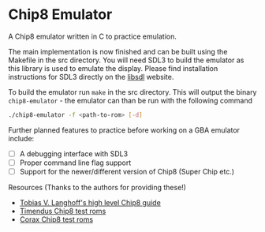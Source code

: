 # Chip8 Emulator

A Chip8 emulator written in C to practice emulation.

The main implementation is now finished and can be built using the Makefile in the src directory.
You will need SDL3 to build the emulator as this library is used to emulate the display.
Please find installation instructions for SDL3 directly on the [libsdl](https://www.libsdl.org) website.

To build the emulator run ``make`` in the src directory.
This will output the binary ``chip8-emulator`` - the emulator can than be run with the following command

```bash
./chip8-emulator -f <path-to-rom> [-d]
```

Further planned features to practice before working on a GBA emulator include:
   - [ ] A debugging interface with SDL3
   - [ ] Proper command line flag support
   - [ ] Support for the newer/different version of Chip8 (Super Chip etc.)

Resources (Thanks to the authors for providing these!)
   + [Tobias V. Langhoff's high level Chip8 guide](https://tobiasvl.github.io/blog/write-a-chip-8-emulator)
   + [Timendus Chip8 test roms](https://github.com/Timendus/chip8-test-suite?tab=readme-ov-file)
   + [Corax Chip8 test roms](https://github.com/corax89/chip8-test-rom)


